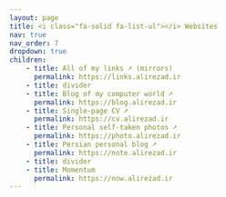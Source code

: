 ```yaml
---
layout: page
title: <i class="fa-solid fa-list-ul"></i> Websites
nav: true
nav_order: 7
dropdown: true
children:
    - title: All of my links ➚ (mirrors)
      permalink: https://links.alirezad.ir
    - title: divider
    - title: Blog of my computer world ➚
      permalink: https://blog.alirezad.ir
    - title: Single-page CV ➚
      permalink: https://cv.alirezad.ir
    - title: Personal self-taken photos ➚
      permalink: https://photo.alirezad.ir
    - title: Persian personal blog ➚
      permalink: https://note.alirezad.ir
    - title: divider
    - title: Momentum
      permalink: https://now.alirezad.ir
---
```

